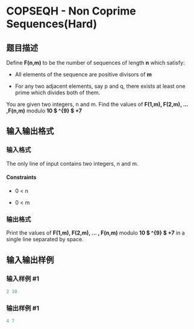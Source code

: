# COPSEQH - Non Coprime Sequences(Hard)

## 题目描述

Define **F(n,m)** to be the number of sequences of length **n** which satisfy:

- All elements of the sequence are positive divisors of **m**

- For any two adjacent elements, say p and q, there exists at least one prime which divides both of them.

You are given two integers, n and m. Find the values of **F(1,m), F(2,m), ... ,F(n,m)** modulo **10 $ ^{9} $ +7**

## 输入输出格式

### 输入格式

The only line of input contains two integers, n and m.

#### Constraints

- 0 < n

- 0 < m

### 输出格式

Print the values of **F(1,m), F(2,m), ... , F(n,m)** modulo **10 $ ^{9} $ +7** in a single line separated by space.

## 输入输出样例

### 输入样例 #1

```cpp
2 10
```


### 输出样例 #1

```cpp
4 7
```


